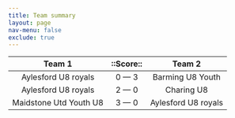 ```yaml
---
title: Team summary
layout: page
nav-menu: false
exclude: true
---
```




|         Team 1         |  ::Score::  |       Team 2        |
|:----------------------:|:-----------:|:-------------------:|
|  Aylesford U8 royals   | 0 &mdash; 3 |  Barming U8 Youth   |
|  Aylesford U8 royals   | 2 &mdash; 0 |     Charing U8      |
| Maidstone Utd Youth U8 | 3 &mdash; 0 | Aylesford U8 royals |

 <br /><br /><br />